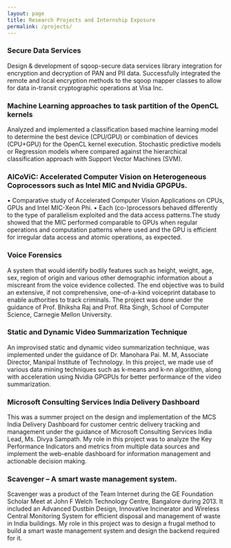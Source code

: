 ```yaml
---
layout: page
title: Research Projects and Internship Exposure 
permalink: /projects/
---
```

### Secure Data Services

Design & development of sqoop-secure data services library integration for encryption and decryption of PAN and PII data. Successfully integrated the remote and local encryption methods to the sqoop mapper classes to allow for data in-transit cryptographic operations at Visa Inc.

### Machine Learning approaches to task partition of the OpenCL kernels
Analyzed and implemented a classification based machine learning model to determine the best device (CPU/GPU) or combination of devices (CPU+GPU) for the OpenCL kernel execution. Stochastic predictive models or Regression models where compared against the hierarchical classification approach with Support Vector Machines (SVM).


### AlCoViC: Accelerated Computer Vision on Heterogeneous Coprocessors such as Intel MIC and Nvidia GPGPUs.
• Comparative study of Accelerated Computer Vision Applications on CPUs, GPUs and Intel MIC-Xeon Phi. 
• Each (co-)processors behaved differently to the type of parallelism exploited and the data access patterns.The study showed that the MIC performed comparable to GPUs when regular operations and computation patterns where used and
the GPU is efficient for irregular data access and atomic operations, as expected.


### Voice Forensics 
A system that would identify bodily features such as height, weight, age, sex, region of origin and various other
demographic information about a miscreant from the voice evidence collected. The end objective was to build an
extensive, if not comprehensive, one-of-a-kind voiceprint database to enable authorities to track criminals. The
project was done under the guidance of Prof. Bhiksha Raj and Prof. Rita Singh, School of Computer Science, Carnegie
Mellon University. 

### Static and Dynamic Video Summarization Technique
An improvised static and dynamic video summarization technique, was implemented under the guidance of Dr.
Manohara Pai. M. M, Associate Director, Manipal Institute of Technology. In this project, we made use of various data
mining techniques such as k-means and k-nn algorithm, along with acceleration using Nvidia GPGPUs for better
performance of the video summarization.

### Microsoft Consulting Services India Delivery Dashboard 
This was a summer project on the design and implementation of the MCS India Delivery Dashboard for customer
centric delivery tracking and management under the guidance of Microsoft Consulting Services India Lead, Ms. Divya
Sampath. My role in this project was to analyze the Key Performance Indicators and metrics from multiple data
sources and implement the web-enable dashboard for information management and actionable decision making.


### Scavenger – A smart waste management system.
Scavenger was a product of the Team Internet during the GE Foundation Scholar Meet at John F Welch Technology
Centre, Bangalore during 2013. It included an Advanced Dustbin Design, Innovative Incinerator and Wireless Central
Monitoring System for efficient disposal and management of waste in India buildings. My role in this project was to
design a frugal method to build a smart waste management system and design the backend required for it.


